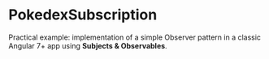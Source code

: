 # PokedexSubscription

Practical example: implementation of a simple Observer pattern in a classic Angular 7+ app using **Subjects & Observables**.
